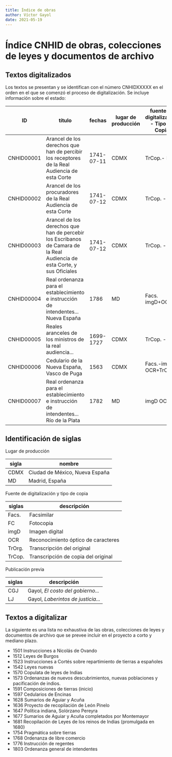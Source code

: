 ```yaml
---
title: Índice de obras
author: Víctor Gayol
date: 2021-05-19
---
```


# Índice CNHID de obras, colecciones de leyes y documentos de archivo

## Textos digitalizados

Los textos se presentan y se identifican con el número CNHIDXXXXX en el orden
en el que se comenzó el proceso de digitalización. Se incluye información
sobre el estado:

| ID  | título | fechas | lugar de producción | fuente de digitalización - Tipo de Copia | fecha de dig | publicado | marcado tei |
|-----|--------|--------|---------------------|------------------------------------------|--------------|-----------|-------------|
| CNHID00001 | Arancel de los derechos que han de percibir los receptores de la Real Audiencia de esta Corte | 1741-07-11 | CDMX | TrCop.- FC | 2002 | LJ | NO |
| CNHID00002 | Arancel de los procuradores de la Real Audiencia de esta Corte | 1741-07-12 | CDMX | TrCop. - FC | 2002 | LJ | NO |
| CNHID00003 | Arancel de los derechos que han de percebir los Escribanos de Camara de la Real Audiencia de esta Corte, y sus Oficiales| 1741-07-12 | CDMX | TrCop. - FC | 2002 | LJ | no |
| CNHID00004 | Real ordenanza para el establecimiento e instrucción de intendentes... Nueva España | 1786 | MD | Facs. imgD+OCR | 2017-02-17 | no | en proceso |
| CNHID00005 | Reales aranceles de los ministros de la real audiencia... | 1699-1727 | CDMX | TrCop. - FC | 2014 | CGJ | en proceso |
| CNHID00006 | Cedulario de la Nueva España, Vasco de Puga | 1563 | CDMX | Facs.-imgD OCR+TrCop. | 2017-03-31 | no | en proceso |
| CNHID00007 | Real ordenanza para el establecimiento e instrucción de intendentes... Río de la Plata | 1782 | MD | imgD OCR | 2018-10-20 | no | en proceso |

## Identificación de siglas

Lugar de producción

| sigla | nombre |
|-------|--------|
| CDMX | Ciudad de México, Nueva España |
| MD | Madrid, España |

Fuente de digitalización y tipo de copia

| siglas | descripción |
|--------|-------------|
| Facs. | Facsimilar |
| FC | Fotocopia |
| imgD | Imagen digital |
| OCR | Reconocimiento óptico de caracteres |
| TrOrg. | Transcripción del original |
| TrCop. | Transcripción de copia del original |

Publicación previa

| siglas | descripción |
|--------|-------------|
| CGJ | Gayol, *El costo del gobierno...* |
| LJ | Gayol, *Laberintos de justicia...* |



## Textos a digitalizar

La siguiente es una lista no exhaustiva de las obras,
colecciones de leyes y documentos de archivo que se prevee incluir en el
proyecto a corto y mediano plazo.

* 1501 Instrucciones a Nicolás de Ovando
* 1512 Leyes de Burgos
* 1523 Instrucciones a Cortés sobre repartimiento de tierras a españoles
* 1542 Leyes nuevas
* 1570 Copulata de leyes de Indias
* 1573 Ordenanzas de nuevos descubrimientos, nuevas poblaciones y pacificación de indios.
* 1591 Composiciones de tierras (inicio)
* 1597 Cedularios de Encinas
* 1628 Sumarios de Aguiar y Acuña
* 1636 Proyecto de recopilación de León Pinelo
* 1647 Política indiana, Solórzano Pereyra
* 1677 Sumarios de Aguiar y Acuña completados por Montemayor
* 1681 Recopilación de Leyes de los reinos de Indias (promulgada en 1680)
* 1754 Pragmática sobre tierras
* 1768 Ordenanza de libre comercio
* 1776 Instrucción de regentes
* 1803 Ordenanza general de intendentes

